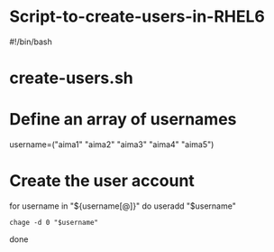 # Script-to-create-users-in-RHEL6
#!/bin/bash
# create-users.sh

# Define an array of usernames
username=("aima1" "aima2" "aima3" "aima4" "aima5")

# Create the user account
for username in "${username[@]}"
do
    useradd "$username"

    chage -d 0 "$username"
done
